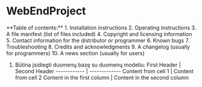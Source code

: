 <h1>WebEndProject</h1>
**Table of contents:**
1. Installation instructions
2. Operating instructions
3. A file manifest (list of files included)
4. Copyright and licensing information
5. Contact information for the distributor or programmer
6. Known bugs
7. Troubleshooting
8. Credits and acknowledgments
9. A changelog (usually for programmers)
10. A news section (usually for users)

1. Būtina įsidiegti duomenų bazę su duomenų modeliu:
First Header | Second Header
------------ | -------------
Content from cell 1 | Content from cell 2
Content in the first column | Content in the second column
